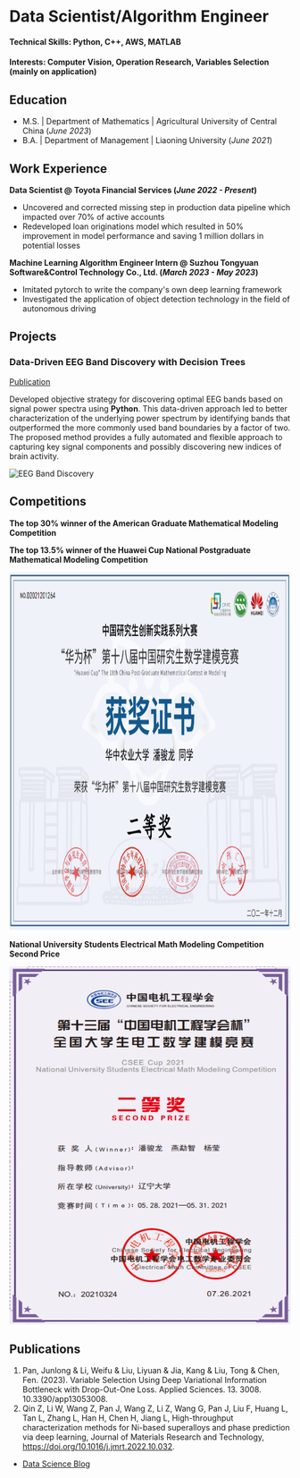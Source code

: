 # Data Scientist/Algorithm Engineer 

#### Technical Skills: Python, C++, AWS, MATLAB

#### Interests: Computer Vision, Operation Research, Variables Selection (mainly on application)

## Education					       		
- M.S.  | Department of Mathematics   |  Agricultural University of Central China (_June 2023_)	 			        		
- B.A.  | Department of Management    |  Liaoning University  (_June 2021_)

## Work Experience
**Data Scientist @ Toyota Financial Services (_June 2022 - Present_)**
- Uncovered and corrected missing step in production data pipeline which impacted over 70% of active accounts
- Redeveloped loan originations model which resulted in 50% improvement in model performance and saving 1 million dollars in potential losses

**Machine Learning Algorithm Engineer Intern @ Suzhou Tongyuan Software&Control Technology Co., Ltd. (_March 2023 - May 2023_)**
- Imitated pytorch to write the company's own deep learning framework
- Investigated the application of object detection technology in the field of autonomous driving
## Projects
### Data-Driven EEG Band Discovery with Decision Trees
[Publication](https://www.mdpi.com/1424-8220/22/8/3048)

Developed objective strategy for discovering optimal EEG bands based on signal power spectra using **Python**. This data-driven approach led to better characterization of the underlying power spectrum by identifying bands that outperformed the more commonly used band boundaries by a factor of two. The proposed method provides a fully automated and flexible approach to capturing key signal components and possibly discovering new indices of brain activity.

![EEG Band Discovery](/assets/img/eeg_band_discovery.jpeg)

## Competitions
**The top 30% winner of the American Graduate Mathematical Modeling Competition** 

**The top 13.5% winner of the Huawei Cup National Postgraduate Mathematical Modeling Competition** 

<div align=center>
<img src="/assets/img/b1.png" width="640" height="640">
</div>

**National University Students Electrical Math Modeling Competition Second Price**


<div align=center>
<img src="/assets/img/b2.png" width="640" height="640">
</div>





## Publications
1. Pan, Junlong & Li, Weifu & Liu, Liyuan & Jia, Kang & Liu, Tong & Chen, Fen. (2023). Variable Selection Using Deep Variational Information Bottleneck with Drop-Out-One Loss. Applied Sciences. 13. 3008. 10.3390/app13053008. 
2. Qin Z, Li W, Wang Z, Pan J, Wang Z, Li Z, Wang G, Pan J, Liu F, Huang L, Tan L, Zhang L, Han H, Chen H, Jiang L, High-throughput characterization methods for Ni-based superalloys and phase prediction via deep learning, Journal of Materials Research and Technology, https://doi.org/10.1016/j.jmrt.2022.10.032.


- [Data Science Blog](https://www.zhihu.com/people/ji-cheng-43-99/posts)
